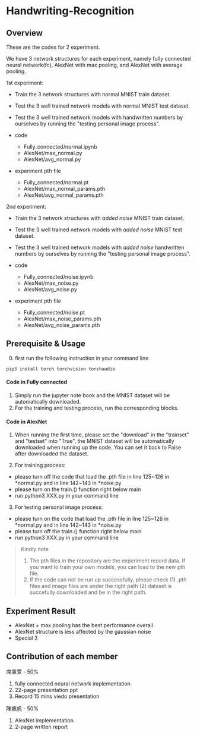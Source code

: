 # Handwriting-Recognition

## Overview
These are the codes for 2 experiment.

We have 3 network structures for each experiment, namely fully connected neural network(fc), AlexNet with max pooling, and AlexNet with average pooling.

1st experiment:
* Train the 3 network structures with normal MNIST train dataset.
* Test the 3 well trained network models with normal MNIST test dataset.
* Test the 3 well trained network models with handwritten numbers by ourselves by running the "testing personal image process".
* code
    * Fully_connected/normal.ipynb
    * AlexNet/max_normal.py
    * AlexNet/avg_normal.py

* experiment pth file
    * Fully_connected/normal.pt
    * AlexNet/max_normal_params.pth
    * AlexNet/avg_normal_params.pth

2nd experiment:
* Train the 3 network structures with *added noise* MNIST train dataset.
* Test the 3 well trained network models with *added noise* MNIST test dataset.
* Test the 3 well trained network models with *added noise* handwritten numbers by ourselves by running the "testing personal image process".
* code
    * Fully_connected/noise.ipynb
    * AlexNet/max_noise.py
    * AlexNet/avg_noise.py

* experiment pth file
    * Fully_connected/noise.pt
    * AlexNet/max_noise_params.pth
    * AlexNet/avg_noise_params.pth

## Prerequisite & Usage
0. first run the following instruction in your command line
```
pip3 install torch torchvision torchaudio
```
#### Code in Fully connected
1. Simply run the jupyter note book and the MNIST dataset will be automatically downloaded.
2. For the training and testing process, run the corresponding blocks.

#### Code in AlexNet
1. When running the first time, please set the "download" in the "trainset" and "testset" into "True", the MNIST dataset will be automatically downloaded when running up the code. You can set it back to False after downloaded the dataset.

2. For training process:
*  please turn off the code that load the .pth file in line 125~126 in *normal.py and in line 142~143 in *noise.py
* please turn on the train.() function right below main
* run python3 XXX.py in your command line

3. For testing personal image process:
*  please turn on the code that load the .pth file in line 125~126 in *normal.py and in line 142~143 in *noise.py
* please turn off the train.() function right below main
* run python3 XXX.py in your command line

> Kindly note 
> 1. The pth files in the repository are the experiment record data. If you want to train your own models, you can load to the new pth file.
> 2. If the code can not be run up successfully, please check (1) .pth files and image files are under the right path (2) dataset is succefully downloaded and be in the right path.

## Experiment Result
* AlexNet + max pooling has the best performance overall
* AlexNet structure is less affected by the gaussian noise
* Special 3

## Contribution of each member
席秉萱 - 50%
1. fully connected neural network implementation
2. 22-page presentation ppt
3. Record 15 mins viedo presentation 

陳姵帆 - 50%
1. AlexNet implementation
2. 2-page written report

